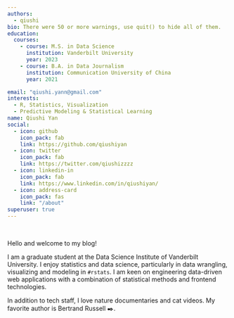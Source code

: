 ```yaml
---
authors:
  - qiushi
bio: There were 50 or more warnings, use quit() to hide all of them.
education:
  courses:
    - course: M.S. in Data Science
      institution: Vanderbilt University
      year: 2023
    - course: B.A. in Data Journalism
      institution: Communication University of China
      year: 2021

email: "qiushi.yann@gmail.com"
interests:
  - R, Statistics, Visualization
  - Predictive Modeling & Statistical Learning
name: Qiushi Yan
social:
  - icon: github
    icon_pack: fab
    link: https://github.com/qiushiyan
  - icon: twitter
    icon_pack: fab
    link: https://twitter.com/qiushizzzz
  - icon: linkedin-in
    icon_pack: fab
    link: https://www.linkedin.com/in/qiushiyan/
  - icon: address-card
    icon_pack: fas
    link: "/about"
superuser: true
---
```


<br>

Hello and welcome to my blog!

I am a graduate student at the Data Science Institute of Vanderbilt University. I enjoy statistics and data science, particularly in data wrangling, visualizing and modeling in `#rstats`. I am keen on engineering data-driven web applications with a combination of statistical methods and frontend technologies.

In addition to tech staff, I love nature documentaries and cat videos. My favorite author is Bertrand Russell :black_nib:.
